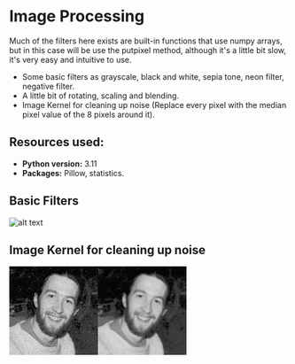 # Image Processing

Much of the filters here exists are built-in functions that use numpy arrays, but in this case will be use the putpixel method, although it's a little bit slow, it's very easy and
intuitive to use.

* Some basic filters as grayscale, black and white, sepia tone, neon filter, negative filter.
* A little bit of rotating, scaling and blending.
* Image Kernel for cleaning up noise (Replace every pixel with the median pixel value of the 8 pixels around it).

## Resources used:
* **Python version:** 3.11
* **Packages:** Pillow, statistics.

## Basic Filters
![alt text](https://github.com/scastrodri/Python_projects/blob/main/Image_Processing/all_filters.PNG)
## Image Kernel for cleaning up noise
![alt text](https://github.com/scastrodri/Python_projects/blob/main/Image_Processing/noisy_non-noisy.png)
